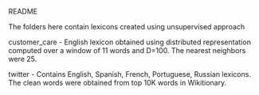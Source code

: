 README


The folders here contain lexicons created using unsupervised approach

customer_care - English lexicon obtained using distributed representation computed over a window of 11 words and D=100. The nearest neighbors were 25.

twitter - Contains English, Spanish, French, Portuguese, Russian lexicons. The clean words were obtained from top 10K words in Wikitionary.

